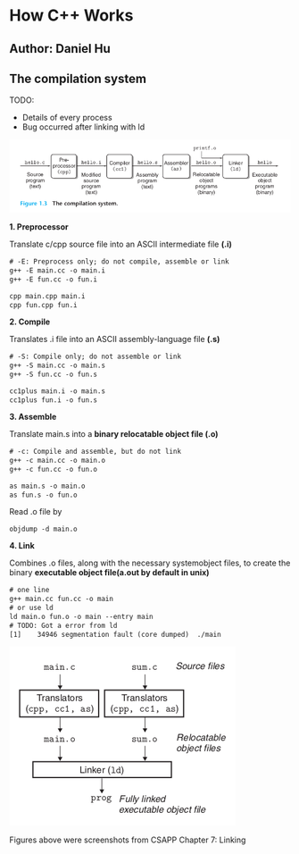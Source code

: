 # How C++ Works

## Author: Daniel Hu

## The compilation system

TODO:
- Details of every process
- Bug occurred after linking with ld

![image-20230221202051461](https://raw.githubusercontent.com/danielhu19/mypicgocloud/master/img/image-20230221202051461.png)

**1. Preprocessor**

Translate c/cpp source file into an ASCII intermediate file **(.i)**

```shell
# -E: Preprocess only; do not compile, assemble or link
g++ -E main.cc -o main.i 
g++ -E fun.cc -o fun.i
```

```shell
cpp main.cpp main.i
cpp fun.cpp fun.i
```

**2. Compile**

Translates .i file into an ASCII assembly-language file **(.s)**

```shell
# -S: Compile only; do not assemble or link
g++ -S main.cc -o main.s
g++ -S fun.cc -o fun.s 
```

```shell
cc1plus main.i -o main.s
cc1plus fun.i -o fun.s
```

**3. Assemble**

Translate main.s into a **binary relocatable object file (.o)** 

```shell
# -c: Compile and assemble, but do not link 
g++ -c main.cc -o main.o
g++ -c fun.cc -o fun.o  
```

```shell
as main.s -o main.o
as fun.s -o fun.o
```

Read .o file by

```shell
objdump -d main.o
```

**4. Link**

Combines .o files, along with the necessary systemobject files, to create the binary **executable object file(a.out by default in unix)**

```shell
# one line
g++ main.cc fun.cc -o main
# or use ld
ld main.o fun.o -o main --entry main
# TODO: Got a error from ld
[1]    34946 segmentation fault (core dumped)  ./main
```

[Why --entry main]: https://stackoverflow.com/questions/34758769/load-warning-cannot-find-entry-symbol-start

![image-20230221224319029](https://raw.githubusercontent.com/danielhu19/mypicgocloud/master/img/image-20230221224319029.png)

Figures above were screenshots from CSAPP Chapter 7: Linking


